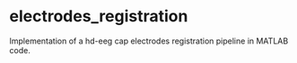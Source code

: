 # electrodes_registration
Implementation of a hd-eeg cap electrodes registration pipeline in MATLAB code.
